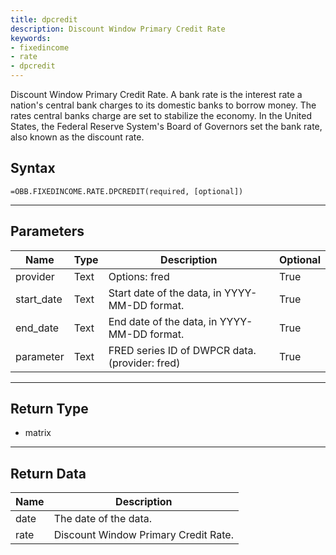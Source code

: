 ```yaml
---
title: dpcredit
description: Discount Window Primary Credit Rate
keywords: 
- fixedincome
- rate
- dpcredit
---
```


<!-- markdownlint-disable MD041 -->

Discount Window Primary Credit Rate.  A bank rate is the interest rate a nation's central bank charges to its domestic banks to borrow money. The rates central banks charge are set to stabilize the economy. In the United States, the Federal Reserve System's Board of Governors set the bank rate, also known as the discount rate.

## Syntax

```excel wordwrap
=OBB.FIXEDINCOME.RATE.DPCREDIT(required, [optional])
```

---

## Parameters

| Name | Type | Description | Optional |
| ---- | ---- | ----------- | -------- |
| provider | Text | Options: fred | True |
| start_date | Text | Start date of the data, in YYYY-MM-DD format. | True |
| end_date | Text | End date of the data, in YYYY-MM-DD format. | True |
| parameter | Text | FRED series ID of DWPCR data. (provider: fred) | True |

---

## Return Type

* matrix

---

## Return Data

| Name | Description |
| ---- | ----------- |
| date | The date of the data.  |
| rate | Discount Window Primary Credit Rate.  |
